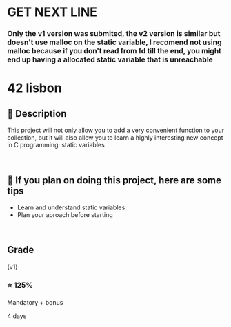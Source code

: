 # GET NEXT LINE

### Only the v1 version was submited, the v2 version is similar but doesn't use malloc on the static variable, I recomend not using malloc because if you don't read from fd till the end, you might end up having a allocated static variable that is unreachable

# 42 lisbon

## 📝 Description

This project will not only allow you to add a very convenient function to your collection,
but it will also allow you to learn a highly interesting new concept in C programming:
static variables

</br>

## 📑 If you plan on doing this project, here are some tips

-   Learn and understand static variables
-   Plan your aproach before starting

</br>

<h2> Grade </h2>

(v1)

### ⭐ 125%

Mandatory + bonus

4 days
